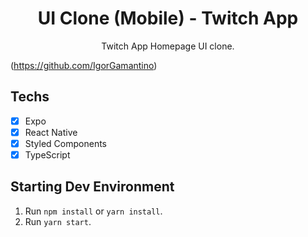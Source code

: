 <h1 align="center">
UI Clone (Mobile) - Twitch App
</h1>

<p align="center">Twitch App Homepage UI clone.</p>

(https://github.com/IgorGamantino)

## Techs

- [x] Expo
- [x] React Native
- [x] Styled Components
- [x] TypeScript

## Starting Dev Environment

1. Run `npm install` or `yarn install`.<br />
2. Run `yarn start`.<br />
